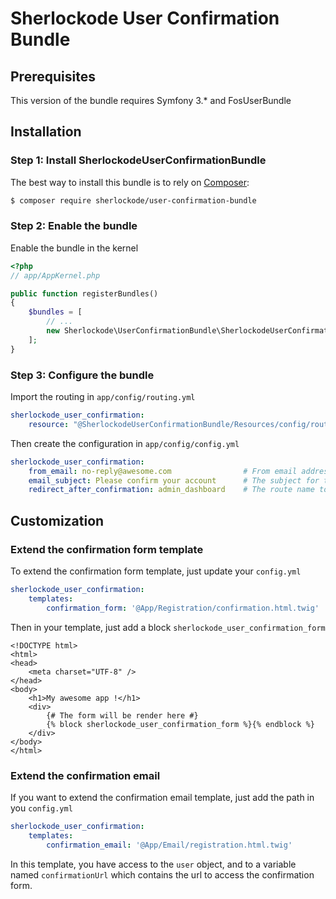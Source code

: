 Sherlockode User Confirmation Bundle
====================================

## Prerequisites

This version of the bundle requires Symfony 3.* and FosUserBundle

## Installation

### Step 1: Install SherlockodeUserConfirmationBundle

The best way to install this bundle is to rely on [Composer](https://getcomposer.org/):

``` bash
$ composer require sherlockode/user-confirmation-bundle
```

### Step 2: Enable the bundle

Enable the bundle in the kernel

``` php
<?php
// app/AppKernel.php

public function registerBundles()
{
    $bundles = [
        // ...
        new Sherlockode\UserConfirmationBundle\SherlockodeUserConfirmationBundle(),
    ];
}
```

### Step 3: Configure the bundle

Import the routing in `app/config/routing.yml`

``` yaml
sherlockode_user_confirmation:
    resource: "@SherlockodeUserConfirmationBundle/Resources/config/routing.yml"
```

Then create the configuration in `app/config/config.yml`

``` yaml
sherlockode_user_confirmation:
    from_email: no-reply@awesome.com                # From email address
    email_subject: Please confirm your account      # The subject for the confirmation email (optional)
    redirect_after_confirmation: admin_dashboard    # The route name to redirect the user
```

## Customization

### Extend the confirmation form template

To extend the confirmation form template, just update your `config.yml`

``` yaml
sherlockode_user_confirmation:
    templates:
        confirmation_form: '@App/Registration/confirmation.html.twig'
```

Then in your template, just add a block `sherlockode_user_confirmation_form`

``` twig
<!DOCTYPE html>
<html>
<head>
    <meta charset="UTF-8" />
</head>
<body>
    <h1>My awesome app !</h1>
    <div>
        {# The form will be render here #}
        {% block sherlockode_user_confirmation_form %}{% endblock %}
    </div>
</body>
</html>
```

### Extend the confirmation email

If you want to extend the confirmation email template, just add the path in you `config.yml`

``` yaml
sherlockode_user_confirmation:
    templates:
        confirmation_email: '@App/Email/registration.html.twig'
```

In this template, you have access to the `user` object, and to a variable named `confirmationUrl` which contains the url to access the confirmation form.
